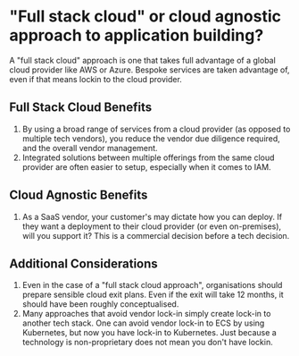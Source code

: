 # "Full stack cloud" or cloud agnostic approach to application building?

A "full stack cloud" approach is one that takes full advantage of a global cloud provider like AWS or Azure. Bespoke services are taken advantage of, even if that means lockin to the cloud provider.

## Full Stack Cloud Benefits
1. By using a broad range of services from a cloud provider (as opposed to multiple tech vendors), you reduce the vendor due diligence required, and the overall vendor management.
2. Integrated solutions between multiple offerings from the same cloud provider are often easier to setup, especially when it comes to IAM.

## Cloud Agnostic Benefits
1. As a SaaS vendor, your customer's may dictate how you can deploy. If they want a deployment to their cloud provider (or even on-premises), will you support it? This is a commercial decision before a tech decision.

## Additional Considerations
1. Even in the case of a "full stack cloud approach", organisations should prepare sensible cloud exit plans. Even if the exit will take 12 months, it should have been roughly conceptualised.
2. Many approaches that avoid vendor lock-in simply create lock-in to another tech stack. One can avoid vendor lock-in to ECS by using Kubernetes, but now you have lock-in to Kubernetes. Just because a technology is non-proprietary does not mean you don't have lockin.
